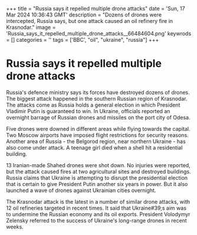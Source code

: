 +++
title = "Russia says it repelled multiple drone attacks"
date = 'Sun, 17 Mar 2024 10:36:43 GMT'
description = "Dozens of drones were intercepted, Russia says, but one attack caused an oil refinery fire in Krasnodar."
image = 'Russia_says_it_repelled_multiple_drone_attacks__66484604.png'
keywrods =  []
categories = ''
tags = ['BBC', "oil", "ukraine", "russia"]
+++

# Russia says it repelled multiple drone attacks

Russia's defence ministry says its forces have destroyed dozens of drones.
The biggest attack happened in the southern Russian region of Krasnodar.
The attacks come as Russia holds a general election in which President Vladimir Putin is guaranteed to win.
In Ukraine, officials reported an overnight barrage of Russian drones and missiles on the port city of Odesa.

Five drones were downed in different areas while flying towards the capital.
Two Moscow airports have imposed flight restrictions for security reasons.
Another area of Russia - the Belgorod region, near northern Ukraine - has also come under attack.
A teenage girl died when a shell hit a residential building.

13 Iranian-made Shahed drones were shot down.
No injuries were reported, but the attack caused fires at two agricultural sites and destroyed buildings.
Russia claims that Ukraine is attempting to disrupt the presidential election that is certain to give President Putin another six years in power.
But it also launched a wave of drones against Ukrainian cities overnight.

The Krasnodar attack is the latest in a number of similar drone attacks, with 12 oil refineries targeted in recent times.
It said that Ukraine<bb>#39;s aim was to undermine the Russian economy and its oil exports.
President Volodymyr Zelensky referred to the success of Ukraine's long-range drones in recent weeks.


